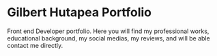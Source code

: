 # Gilbert Hutapea Portfolio

Front end Developer portfolio. Here you will find my professional works, educational background, my social medias, my reviews, and will be able contact me directly.

<!-- ## [Visit Now](https://itsproali.netlify.app/) -->